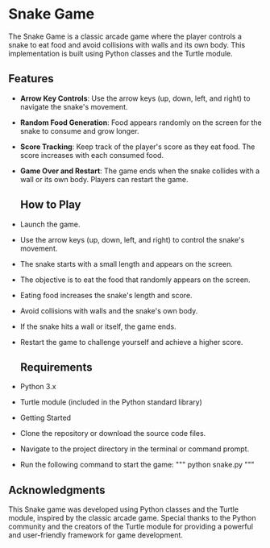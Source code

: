 # Snake Game 

The Snake Game is a classic arcade game where the player controls a snake to eat food and avoid collisions with walls and its own body. This implementation is built using Python classes and the Turtle module.

## Features

- **Arrow Key Controls**: Use the arrow keys (up, down, left, and right) to navigate the snake's movement.
- **Random Food Generation**: Food appears randomly on the screen for the snake to consume and grow longer.
- **Score Tracking**: Keep track of the player's score as they eat food. The score increases with each consumed food.
- **Game Over and Restart**: The game ends when the snake collides with a wall or its own body. Players can restart the game.

  ## How to Play

- Launch the game.
- Use the arrow keys (up, down, left, and right) to control the snake's movement.
- The snake starts with a small length and appears on the screen.
- The objective is to eat the food that randomly appears on the screen.
- Eating food increases the snake's length and score.
- Avoid collisions with walls and the snake's own body.
- If the snake hits a wall or itself, the game ends.
- Restart the game to challenge yourself and achieve a higher score.

  ## Requirements

- Python 3.x
- Turtle module (included in the Python standard library)

- Getting Started

- Clone the repository or download the source code files.
- Navigate to the project directory in the terminal or command prompt.
- Run the following command to start the game: """ python snake.py """

## Acknowledgments

This Snake game was developed using Python classes and the Turtle module, inspired by the classic arcade game. Special thanks to the Python community and the creators of the Turtle module for providing a powerful and user-friendly framework for game development.
